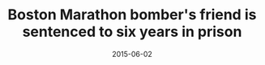 ---
layout: post
title:  "Boston Marathon bomber's friend is sentenced to six years in prison"
date:   2015-06-02
link: http://www.latimes.com/nation/nationnow/la-na-nn-friend-of-bomber-sentenced-20150602-story.html
type: link
---